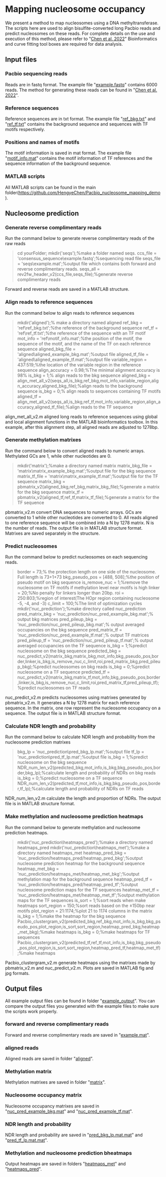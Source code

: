 # Mapping nucleosome occupancy 
We present a method to map nucleosomes using a DNA methyltransferase. The scripts here are used to align bisulfite-converted long Pacbio reads and predict nucleosomes on these reads. For complete details on the use and execution of this method, please refer to "[Chen et al. 2022](https://www.cell.com/cell-reports/fulltext/S2211-1247(22)01068-3?_returnURL=https%3A%2F%2Flinkinghub.elsevier.com%2Fretrieve%2Fpii%2FS2211124722010683%3Fshowall%3Dtrue)"
Bioinformatics and curve fitting tool boxes are required for data analysis.

## Input files
### Pacbio sequencing reads
Reads are in fastq format. The example file "[example.fastq](https://github.com/HengyeChen/Pacbio_nucleosome_mapping_demo/blob/main/consensus_sequence/example.fastq)" contains 6000 reads. The method for generating these reads can be found in "[Chen et al. 2022](https://www.cell.com/cell-reports/fulltext/S2211-1247(22)01068-3?_returnURL=https%3A%2F%2Flinkinghub.elsevier.com%2Fretrieve%2Fpii%2FS2211124722010683%3Fshowall%3Dtrue)".

### Reference sequences
Reference sequences are in txt format. The example file "[ref_bkg.txt](https://github.com/HengyeChen/Pacbio_nucleosome_mapping_demo/blob/main/ref/ref_bkg.txt)" and "[ref_tf.txt](https://github.com/HengyeChen/Pacbio_nucleosome_mapping_demo/blob/main/ref/ref_tf.txt)" contains the background sequence and sequences with TF motifs respectively.
### Positions and names of motifs
The motif information is saved in mat format. The example file "[motif_info.mat](https://github.com/HengyeChen/Pacbio_nucleosome_mapping_demo/blob/main/ref/motif_info.mat)" contains the motif information of TF references and the sequence information of the background sequence.
### MATLAB scripts
All MATLAB scripts can be found in the main folder(https://github.com/HengyeChen/Pacbio_nucleosome_mapping_demo).

## Nucleosome prediction
### Generate reverse complimentary reads
Run the command below to generate reverse complimentary reads of the raw reads
> cd yourFolder;
> mkdir('seqs');%make a folder named seqs.
> ccs_file = 'consensus_sequence\example.fastq';%sequencing read file
> seqs_file = 'seqs\example.mat';%output file which contains both forward and reverse complimentary reads.
> seqs_all = rev2fw_header_v2(ccs_file,seqs_file);%generate reverse complimentary reads

Forward and reverse reads are saved in a MATLAB structure. 

### Align reads to reference sequences
Run the command below to align reads to reference sequences
> mkdir('aligned');% make a directory named aligned
> ref_bkg = 'ref\ref_bkg.txt';%the reference of the background sequence
> ref_tf = 'ref\ref_tf.txt';%the reference of the sequence with an TF motif
> mot_info = 'ref\motif_info.mat';%the position of the motif, the sequence of the motif, and the name of the TF on each reference sequence
> aligned_bkg_file = 'aligned\aligned_example_bkg.mat';%output file
> aligned_tf_file = 'aligned\aligned_example_tf.mat';%output file
> variable_region = 437:519;%the location of the variable region in the reference sequence
> align_accuracy = 0.98;%The minimal alignment accuracy is 98%
> is_bkg = 1;% align reads to the bkg sequence
> aligned_bkg = align_met_all_v2(seqs_all,is_bkg,ref_bkg,mot_info,variable_region,align_accuracy,aligned_bkg_file);%align reads to the background sequence
> is_bkg = 0;% align reads to sequences containing TF motifs
> aligned_tf = align_met_all_v2(seqs_all,is_bkg,ref_tf,mot_info,variable_region,align_accuracy,aligned_tf_file);%align reads to the TF sequence

align_met_all_v2.m aligned long reads to reference sequences using global and local alignment functions in the MATLAB bioinformatics toolbox.
In this example, after this alignment step, all aligned reads are adjusted to 1278bp.

### Generate methylation matrixes
Run the command below to convert aligned reads to numeric arrays. Methylated GCs are 1, while other nucleotides are 0.
> mkdir('matrix');%make a directory named matrix
> matrix_bkg_file = 'matrix\matrix_example_bkg.mat';%output file for the bkg sequence
> matrix_tf_file = 'matrix\matrix_example_tf.mat';%output file for the TF sequence
> matrix_bkg = pbmatrix_v2(aligned_bkg,ref_bkg,matrix_bkg_file);%generate a matrix for the bkg sequence
> matrix_tf = pbmatrix_v2(aligned_tf,ref_tf,matrix_tf_file);%generate a matrix for the TF sequence

pbmatrix_v2.m convert DNA sequences to numeric arrays. GCs are converted to 1 while other nucleotides are converted to 0.
All reads aligned to one reference sequence will be combined into a N by 1278 matrix. N is the number of reads.
The output file is in MATLAB structure format. Matrixes are saved separately in the structure.

### Predict nucleosomes
Run the command below to predict nucleosomes on each sequencing reads.
> border = 73;% the protection length on one side of the nucleosome. Full length is 73+1+73
> bkg_pseudo_pos = [488, 508];%the position of pseudo motif on bkg sequence
> is_remove_nuc = 1;%remove the nucleosome on TF motifs if methylation level near motifs is high
> linker = 20;%No penalty for linkers longer than 20bp.
> roi = 250:803;%region of interest(The HOpr region containing nucleosome -5, -4, and -3)
> c_limit = 100;%The limit of optimization cycles
> mkdir('nuc_prediction');%make directory called nuc_prediction
> pred_matrix_bkg = 'nuc_prediction/nuc_pred_example_bkg.mat';% output bkg matrices
> pred_pileup_bkg = 'nuc_prediction/nuc_pred_pileup_bkg.mat';% output averaged occupancies on the bkg sequence
> pred_matrix_tf = 'nuc_prediction/nuc_pred_example_tf.mat';% output TF matrices
> pred_pileup_tf = 'nuc_prediction/nuc_pred_pileup_tf.mat';% output averaged occupancies on the TF sequence
> is_bkg = 1;%predict nucleosome on the bkg sequence
> predicted_bkg = nuc_predict_v2(matrix_bkg,matrix_bkg,mot_info,bkg_pseudo_pos,border,linker,is_bkg,is_remove_nuc,c_limit,roi,pred_matrix_bkg,pred_pileup_bkg);%predict nucleosomes on bkg reads
> is_bkg = 0;%predict nucleosome on a TF sequence
> predicted_tf = nuc_predict_v2(matrix_bkg,matrix_tf,mot_info,bkg_pseudo_pos,border,linker,is_bkg,is_remove_nuc,c_limit,roi,pred_matrix_tf,pred_pileup_tf);%predict nucleosomes on TF reads

nuc_predict_v2.m predicts nucleosomes using matrixes generated by pbmatrix_v2.m. It generates a N by 1278 matrix for each reference sequence. In the matrix, one row represent the nucleosome occupancy on a sequence.
The output file is in MATLAB structure format.

### Calculate NDR length and probability
Run the command below to calculate NDR length and probability from the nucleosome prediction matrixes
> bkg_lp = 'nuc_prediction\pred_bkg_lp.mat';%output file
> tf_lp = 'nuc_prediction\pred_tf_lp.mat';%output file
> is_bkg = 1;%predict nucleosome on the bkg sequence
> NDR_num_len_v2(predicted_bkg,mot_info,is_bkg,bkg_pseudo_pos,border,bkg_lp);%calculate length and probability of NDRs on bkg reads
> is_bkg = 0;%predict nucleosome on a TF sequence
> NDR_num_len_v2(predicted_tf,mot_info,is_bkg,bkg_pseudo_pos,border,tf_lp);%calculate length and probability of NDRs on TF reads

NDR_num_len_v2.m calculate the length and proportion of NDRs. 
The output file is in MATLAB structure format.

### Make methylation and nucleosome prediction heatmaps
Run the command below to generate methylation and nucleosome prediction heatmaps. 
> mkdir('nuc_prediction\heatmaps_pred');%make a directory named heatmaps_pred
> mkdir('nuc_prediction\heatmaps_met');%make a directory named heatmaps_met
> heatmap_pred_bkg =  'nuc_prediction/heatmaps_pred/heatmap_pred_bkg';%output nucleosome prediction heatmap for the background sequence
> heatmap_met_bkg = 'nuc_prediction/heatmaps_met/heatmap_met_bkg';%output methylation map for the background sequence
> heatmap_pred_tf =  'nuc_prediction/heatmaps_pred/heatmap_pred_tf';%output nucleosome prediction maps for the TF sequences
> heatmap_met_tf = 'nuc_prediction/heatmaps_met/heatmap_met_tf';%output methylation maps for the TF sequences
> is_sort = 1;%sort reads when make heatmaps
> sort_region = 150;%sort reads based on the ±150bp near motifs
> plot_region = 21:1174;%plot 21 to 1174 columns in the matrix
> is_bkg = 1;%make the heatmap for the bkg sequence
> Pacbio_clustergram_v2(predicted_bkg,ref_bkg,mot_info,is_bkg,bkg_pseudo_pos,plot_region,is_sort,sort_region,heatmap_pred_bkg,heatmap_met_bkg);%make heatmaps
> is_bkg = 0;%make heatmaps for TF sequences
> Pacbio_clustergram_v2(predicted_tf,ref_tf,mot_info,is_bkg,bkg_pseudo_pos,plot_region,is_sort,sort_region,heatmap_pred_tf,heatmap_met_tf);%make heatmaps

Pacbio_clustergram_v2.m generate heatmaps using the matrixes made by pbmatrix_v2.m and nuc_predict_v2.m. Plots are saved in MATLAB fig and jpg formats.

## Output files
All example output files can be found in folder "[example_output](https://github.com/HengyeChen/Pacbio_nucleosome_mapping_demo/tree/main/example_output)". You can compare the output files you generated with the example files to make sure the scripts work properly.
### forward and reverse complimentary reads
Forward and reverse complimentary reads are saved in "[example.mat](https://github.com/HengyeChen/Pacbio_nucleosome_mapping_demo/blob/main/example_output/seqs/example.mat)".

### aligned reads
Aligned reads are saved in folder "[aligned](https://github.com/HengyeChen/Pacbio_nucleosome_mapping_demo/tree/main/example_output/aligned)".

### Methylation matrix
Methylation matrixes are saved in folder "[matrix](https://github.com/HengyeChen/Pacbio_nucleosome_mapping_demo/tree/main/example_output/matrix)".

### Nucleosome occupancy matrix
Nucleosome occupancy matrixes are saved in "[nuc_pred_example_bkg.mat](https://github.com/HengyeChen/Pacbio_nucleosome_mapping_demo/blob/main/example_output/nuc_prediction/nuc_pred_example_bkg.mat)" and "[nuc_pred_example_tf.mat](https://github.com/HengyeChen/Pacbio_nucleosome_mapping_demo/blob/main/example_output/nuc_prediction/nuc_pred_example_tf.mat)".

### NDR length and probability
NDR length and probability are saved in "[pred_bkg_lp.mat.mat](https://github.com/HengyeChen/Pacbio_nucleosome_mapping_demo/blob/main/example_output/nuc_prediction/pred_bkg_lp.mat.mat)" and "[pred_tf_lp.mat.mat](https://github.com/HengyeChen/Pacbio_nucleosome_mapping_demo/blob/main/example_output/nuc_prediction/pred_tf_lp.mat.mat)".

### Methylation and nucleosome prediction bheatmaps
Output heatmaps are saved in folders "[heatmaps_met](https://github.com/HengyeChen/Pacbio_nucleosome_mapping_demo/tree/main/example_output/nuc_prediction/heatmaps_met)" and "[heatmaps_pred](https://github.com/HengyeChen/Pacbio_nucleosome_mapping_demo/tree/main/example_output/nuc_prediction/heatmaps_pred)". 
